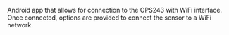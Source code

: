 Android app that allows for connection to the OPS243 with WiFi interface.  Once connected, options are provided to connect the sensor to a WiFi network.
